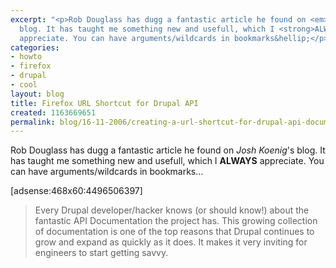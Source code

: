 ```yaml
---
excerpt: "<p>Rob Douglass has dugg a fantastic article he found on <em>Josh Koenig</em>'s
  blog. It has taught me something new and usefull, which I <strong>ALWAYS</strong>
  appreciate. You can have arguments/wildcards in bookmarks&hellip;</p>\r\n"
categories:
- howto
- firefox
- drupal
- cool
layout: blog
title: Firefox URL Shortcut for Drupal API
created: 1163669651
permalink: blog/16-11-2006/creating-a-url-shortcut-for-drupal-api-documentation-in-firefox
---
```

<p>Rob Douglass has dugg a fantastic article he found on <em>Josh Koenig</em>'s blog. It has taught me something new and usefull, which I <strong>ALWAYS</strong> appreciate. You can have arguments/wildcards in bookmarks&hellip;</p>
<!--break-->
<p>[adsense:468x60:4496506397]</p>
<blockquote cite="http://www.chapterthreellc.com/blog/josh_koenig/howto_creating_a_url_shortcut_for_drupal_api_documentation_in_firefox">
<p>Every Drupal developer/hacker knows (or should know!) about the fantastic API Documentation the project has. This growing collection of documentation is one of the top reasons that Drupal continues to grow and expand as quickly as it does. It makes it very inviting for engineers to start getting savvy.</p>
</blockquote>
